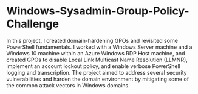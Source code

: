# Windows-Sysadmin-Group-Policy-Challenge
In this project, I created domain-hardening GPOs and revisited some PowerShell fundamentals. I worked with a Windows Server machine and a Windows 10 machine within an Azure Windows RDP Host machine, and created GPOs to disable Local Link Multicast Name Resolution (LLMNR), implement an account lockout policy, and enable verbose PowerShell logging and transcription. The project aimed to address several security vulnerabilities and harden the domain environment by mitigating some of the common attack vectors in Windows domains.
